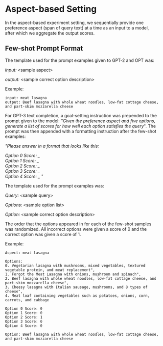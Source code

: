 # Aspect-based Setting

In the aspect-based experiment setting, we sequentially provide one preference aspect (span of query text) at a time as an input to a model, after which we aggregate the output scores.

## Few-shot Prompt Format
The template used for the prompt examples given to GPT-2 and OPT was:

_input:_ \<sample aspect\>

_output:_ \<sample correct option description\>

Example:

```
input: meat lasagna
output: Beef lasagna with whole wheat noodles, low-fat cottage cheese, and part-skim mozzarella cheese
```

For GPT-3 text completion, a goal-setting instruction was prepended to the prompt given to the model: _"Given the preference aspect and five options, generate a list of scores for how well each option satisfies the query_". The prompt was then appended with a formatting instruction after the few-shot examples: 

*"Please answer in a format that looks like this:*

*Option 0 Score: _*  
*Option 1 Score: _*  
*Option 2 Score: _*  
*Option 3 Score: _*  
*Option 4 Score: _ "* 

The template used for the prompt examples was:

_Query:_ \<sample query\>

_Options:_ \<sample option list\>

_Option:_ \<sample correct option description\> 

The order that the options appeared in for each of the few-shot samples was randomized. All incorrect options were given a score of 0 and the correct option was given a score of 1.

Example:

```
Aspect: meat lasagna

Options:
0. Vegetarian lasagna with mushrooms, mixed vegetables, textured vegetable protein, and meat replacement",
1. Forgot the Meat Lasagna with onions, mushroom and spinach",
2. Beef lasagna with whole wheat noodles, low-fat cottage cheese, and part-skim mozzarella cheese",
3. Cheesy lasagna with Italian sausage, mushrooms, and 8 types of cheese",
4. Meat loaf containing vegetables such as potatoes, onions, corn, carrots, and cabbage

Option 0 Score: 0
Option 1 Score: 0
Option 2 Score: 1
Option 3 Score: 0
Option 4 Score: 0

Option: Beef lasagna with whole wheat noodles, low-fat cottage cheese, and part-skim mozzarella cheese
```